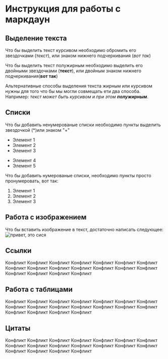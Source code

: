 # Инструкция для работы с маркдаун

## Выделение текста

Что бы выделить текст курсивом необходимо обромить его звездочками (*текст*), или знаком нижнего подчеркивания (_вот так_)

Что бы выделить текст полужирным необходимо выделить его двойными звездочками (**текст**), или двойным знаком нижнего подчеркивания(__вот так__)

Альтернативные способы выделения текста жирным или курсивом нужны для того что бы мы могли совмещать ети два способа. Например: _текст может быть курсивом и при этом **полужирным**_.

## Списки

Что бы добавить ненумерованые списки необходимо пункты выделить звездочкой (*)или знаком "+"
* Элемент 1
* Элемент 2
* Элемент 3
+ Элемент 4
+ Элемент 5

Что бы добавить нумерованые списки, необходимо пункты просто пронумеровать, вот так:
1. Элемент 1
2. Элемент 2
3. Элемент 3

## Работа с изображением

Что бы вставить изображение в текст, достаточно написать следующее: ![привет, это сися](сися.avif)

## Ссылки
Конфликт Конфликт Конфликт Конфликт Конфликт Конфликт Конфликт Конфликт Конфликт Конфликт Конфликт Конфликт Конфликт Конфликт Конфликт Конфликт Конфликт Конфликт
## Работа с таблицами
Конфликт Конфликт Конфликт Конфликт Конфликт Конфликт Конфликт Конфликт Конфликт Конфликт Конфликт Конфликт Конфликт Конфликт Конфликт Конфликт Конфликт Конфликт

## Цитаты
Конфликт Конфликт Конфликт Конфликт Конфликт Конфликт Конфликт Конфликт Конфликт Конфликт Конфликт Конфликт Конфликт Конфликт Конфликт Конфликт Конфликт Конфликт
